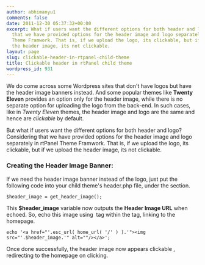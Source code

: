 ```yaml
---
author: abhimanyu1
comments: false
date: 2011-12-30 05:37:32+00:00
excerpt: What if users want the different options for both header and logo? Considering
  that we have provided options for the header image and logo separately in rtPanel
  Theme Framwork. That is, if we upload the logo, its clickable, but if we upload
  the header image, its not clickable.
layout: page
slug: clickable-header-in-rtpanel-child-theme
title: Clickable header in rtPanel child theme
wordpress_id: 931
---
```


We do come across some Wordpress sites that don't have logos but have the header image banners instead. And some popular themes like **Twenty Eleven** provides an option only for the header image, while there is no separate option for uploading the logo from the back-end. In such cases, like in _Twenty Eleven_ themes, the header image and logo are the same and hence are _clickable_ by default.

But what if users want the different options for both header and logo? Considering that we have provided options for the header image and logo separately in rtPanel Theme Framwork. That is, if we upload the logo, its clickable, but if we upload the header image, its not clickable.


### Creating the Header Image Banner:


If we need the header image banner instead of the logo, just put the following code into your child theme's header.php file, under the <head> section.

    
    $header_image = get_header_image();


This **$header_image** variable now outputs the **Header Image URL** when echoed. So, echo this image using _<IMG>_ tag within the _<a>_ tag, linking to the homepage.

    
    echo '<a href="'.esc_url( home_url( '/' ) ).'"><img src="'.$header_image.'" alt=""/></a>';


Once done successfully, the header image now appears clickable , redirecting to the homepage on clicking.
